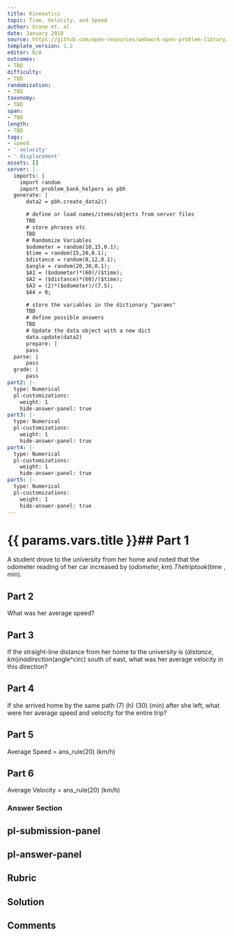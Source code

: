 ```yaml
---
title: Kinematics
topic: Time, Velocity, and Speed
author: Urone et. al
date: January 2018
source: https://github.com/open-resources/webwork-open-problem-library/tree/master/Contrib/BrockPhysics/College_Physics_Urone/2.Kinematics/NU_U17-2-03-007.pg
template_version: 1.2
editor: N/A
outcomes:
- TBD
difficulty:
- TBD
randomization:
- TBD
taxonomy:
- TBD
span:
- TBD
length:
- TBD
tags:
- speed
- ' velocity'
- ' displacement'
assets: []
server: |-
  imports: |
    import random
    import problem_bank_helpers as pbh
  generate: |
      data2 = pbh.create_data2()

      # define or load names/items/objects from server files
      TBD
      # store phrases etc
      TBD
      # Randomize Variables
      $odometer = random(10,15,0.1);
      $time = random(15,20,0.1);
      $distance = random(8,12,0.1);
      $angle = random(20,30,0.1);
      $A1 = ($odometer)*(60)/($time);
      $A2 = ($distance)*(60)/($time);
      $A3 = (2)*($odometer)/(7.5);
      $A4 = 0;

      # store the variables in the dictionary "params"
      TBD
      # define possible answers
      TBD
      # Update the data object with a new dict
      data.update(data2)
      prepare: |
      pass
  parse: |
      pass
  grade: |
      pass
part2: |-
  type: Numerical
  pl-customizations:
    weight: 1
    hide-answer-panel: true
part3: |-
  type: Numerical
  pl-customizations:
    weight: 1
    hide-answer-panel: true
part4: |-
  type: Numerical
  pl-customizations:
    weight: 1
    hide-answer-panel: true
part5: |-
  type: Numerical
  pl-customizations:
    weight: 1
    hide-answer-panel: true
---
```


# {{ params.vars.title }}## Part 1 
A student drove to the university from her home and noted that the odometer reading of her car increased by ($odometer , km). The trip took ($time , min). 
## Part 2 
What was her average speed? 
## Part 3 
If the straight-line distance from her home to the university is ($distance , km) in a direction ($angle^circ) south of east, what was her average velocity in this direction? 
## Part 4 
If she arrived home by the same path (7) (h) (30) (min) after she left, what were her average speed and velocity for the entire trip? 
## Part 5 
Average Speed = ans_rule(20) (km/h) 
## Part 6 
Average Velocity = ans_rule(20) (km/h) 


### Answer Section 


## pl-submission-panel 


## pl-answer-panel 


## Rubric 


## Solution 


## Comments 


